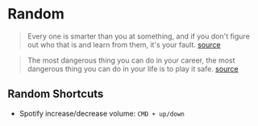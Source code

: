 # Random

> Every one is smarter than you at something, and if you don't figure out who
that is and learn from them, it's your fault. [source](https://youtu.be/ra_R-K_IoUc?t=4140)

> The most dangerous thing you can do in your career, the most dangerous thing
you can do in your life is to play it safe. [source](https://www.youtube.com/watch?v=ZzBHjMYN29Y)

Random Shortcuts
---

- Spotify increase/decrease volume: `CMD + up/down`
